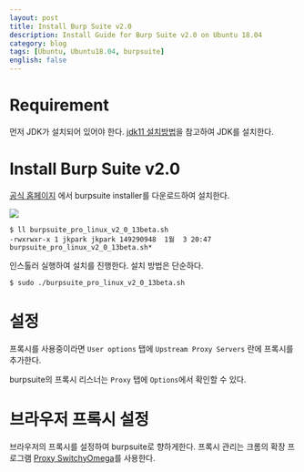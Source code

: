 ```yaml
---
layout: post
title: Install Burp Suite v2.0
description: Install Guide for Burp Suite v2.0 on Ubuntu 18.04
category: blog
tags: [Ubuntu, Ubuntu18.04, burpsuite]
english: false
---
```


# Requirement

먼저 JDK가 설치되어 있어야 한다. [jdk11 설치방법](install_jdk11)을 참고하여 JDK를 설치한다.

# Install Burp Suite v2.0

[공식 홈페이지](https://portswigger.net/) 에서 burpsuite installer를 다운로드하여 설치한다.

![](../images/burpsuite-v2-01.png)

```
$ ll burpsuite_pro_linux_v2_0_13beta.sh
-rwxrwxr-x 1 jkpark jkpark 149290948  1월  3 20:47 burpsuite_pro_linux_v2_0_13beta.sh*
```

인스톨러 실행하여 설치를 진행한다. 설치 방법은 단순하다.

```
$ sudo ./burpsuite_pro_linux_v2_0_13beta.sh
```

# 설정

프록시를 사용중이라면 `User options` 탭에 `Upstream Proxy Servers` 란에 프록시를 추가한다.

burpsuite의 프록시 리스너는 `Proxy` 탭에 `Options`에서 확인할 수 있다.

# 브라우저 프록시 설정

브라우저의 프록시를 설정하여 burpsuite로 향하게한다.
프록시 관리는 크롬의 확장 프로그램 [Proxy SwitchyOmega](https://chrome.google.com/webstore/detail/proxy-switchyomega/padekgcemlokbadohgkifijomclgjgif)를 사용한다.
